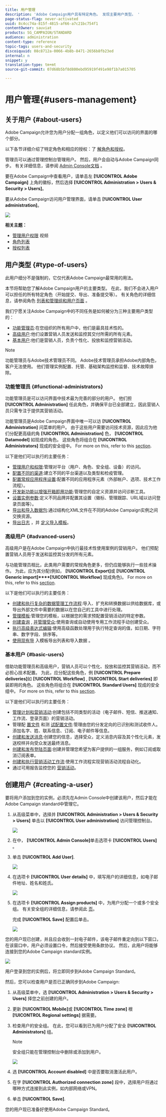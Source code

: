 ```yaml
---
title: 用户管理
description: 'Adobe Campaign用户具有特定角色。 发现主要用户类型。 '
page-status-flag: never-activated
uuid: 8c4cc74a-815f-4815-af66-a7c21bc754f1
contentOwner: sauviat
products: SG_CAMPAIGN/STANDARD
audience: administration
content-type: reference
topic-tags: users-and-security
discoiquuid: 08c8712a-0066-4b8b-8471-2656b8fb23ed
internal: n
snippet: y
translation-type: tm+mt
source-git-commit: 07d68b5bf8d800ebd95919f491e98f1b7a015705

---
```



# 用户管理{#users-management}

## 关于用户 {#about-users}

Adobe Campaign允许您为用户分配一组角色，以定义他们可以访问的界面的哪个部分。

以下各节详细介绍了特定角色和相应的授权：了 [解角色](../../administration/using/list-of-roles.md)[和授权](https://docs.campaign.adobe.com/doc/standard/en/Technotes/AdobeCampaign-ACSRights.pdf)。

管理员可以通过管理控制台管理用户。 然后，用户会自动与Adobe Campaign同步。 有关详细信息，请参阅 [Admin Console文档](https://helpx.adobe.com/enterprise/using/users.html) 。

要在Adobe Campaign中查看用户，请单击左 **[!UICONTROL Adobe Campaign]** 上角的徽标，然后选择 **[!UICONTROL Administration > Users & Security > Users]**。

要从Adobe Campaign访问用户管理界面，请单击 **[!UICONTROL User administration]**。

![](assets/user_management_5.png)

**相关主题：**

* [管理用户权限](https://docs.adobe.com/content/help/en/campaign-learn/campaign-standard-tutorials/getting-started/access-management.html) 视频
* [角色列表](../../administration/using/list-of-roles.md)
* [授权列表](https://docs.campaign.adobe.com/doc/standard/en/Technotes/AdobeCampaign-ACSRights.pdf)

## 用户类型 {#type-of-users}

此用户细分不是强制的，它仅代表Adobe Campaign最常用的用法。

本节将帮助您了解Adobe Campaign用户的主要类型。 在此，我们不会进入用户可以担任的所有特定角色（开始提交、导出、准备提交等）。 有关角色的详细信息，请参阅角色 [列表和管理](../../administration/using/list-of-roles.md)[组和用户页面](../../administration/using/managing-groups-and-users.md) 。

我们宁愿关注Adobe Campaign中的不同任务是如何被分为三种主要用户类型的：

* [功能管理员](#functional-administrators):在您组织的所有用户中，他们是最具技术性的。
* [高级用户](#advanced-users):他们设置营销人员发送和监控其交付所需的所有元素。
* [基本用户](#basic-users):他们是营销人员，负责个性化、投放和监控营销活动。

>[!NOTE]
>
>功能管理员与Adobe技术管理员不同。 Adobe技术管理员承担Adobe内部角色，客户无法使用。 他们管理实例配置、托管、基础架构监控和监督、技术故障排除。

### 功能管理员 {#functional-administrators}

功能管理员是可以访问界面中技术最为完善的部分的用户。 他们担 **[!UICONTROL Administration]** 任此角色，并确保平台已全部建立，因此营销人员只需专注于提供其营销活动。

功能管理员是Adobe Campaign界面中唯一可以访 **[!UICONTROL Administration]** 问菜单的用户。 由于这些用户需要访问技术资源，因此应为他们分配更高级的角 **[!UICONTROL Administration]** 色， **[!UICONTROL Datamodel]** 如现成的角色。 这些角色将组合在 **[!UICONTROL Administrators]** 现成的安全组中。 For more on this, refer to this [section](../../administration/using/list-of-roles.md).

以下是他们可以执行的主要任务：

* [管理用户和权限](../../administration/using/about-access-management.md):管理对平台（用户、角色、安全组、设备）的访问。
* [配置不同的渠道](../../administration/using/about-channel-configuration.md):建立不同的平台渠道以及类型和检疫管理。
* [配置常规应用程序设置](../../administration/using/external-accounts.md):配置不同的应用程序元素（外部帐户、选项、技术工作流程）。
* [开发新功能以增强开箱即用功能](../../developing/using/data-model-concepts.md):管理您的自定义资源并访问诊断工具。
* [设置实例参数](../../administration/using/branding.md):定义不同品牌并配置其设置（徽标、管理跟踪、URL域以访问登录页面等）。
* [导出和导入数据包](../../automating/using/managing-packages.md):通过结构化XML文件在不同的Adobe Campaign实例之间交换资源。
* [导出日志](../../automating/using/exporting-logs.md) ，并 [定义导入模板](../../automating/using/defining-import-templates.md)。

### 高级用户 {#advanced-users}

高级用户是在Adobe Campaign中执行最技术性使用案例的营销用户。 他们预配置营销人员用于发送和监控其分发的所有元素。

与功能管理员相比，此类用户需要的常规角色更多，但仍应能够执行一些技术操作。 为此，应为其分配(例如， **[!UICONTROL Export]**&#x200B;或 **[!UICONTROL Generic import]****[!UICONTROL Workflow]** 现成角色)。 For more on this, refer to this [section](../../administration/using/list-of-roles.md).

以下是他们可以执行的主要任务：

* [创建和执行复杂的数据管理工作流程](../../automating/using/about-data-management-activities.md):导入、扩充和转换数据以供给数据库，或导出外部文件中需要的数据以在您自己的工具中进行处理。
* [管理模板](../../start/using/marketing-activity-templates.md):管理您的模板，以根据您的需求预配置营销活动的特定参数。
* [创建查询](../../automating/using/editing-queries.md#about-query-editor) , [并管理受众](../../audiences/using/about-audiences.md):使用查询或自动使用专用工作流程手动创建受众。
* [执行高级表达式编辑](../../automating/using/editing-queries.md#about-query-editor):使用高级函数处理用于执行特定查询的值，如日期、字符串、数字字段、排序等。
* [使用现有导](../../automating/using/exporting-lists.md) 入模板导出列表和导入数据 [](../../automating/using/importing-data-with-import-templates.md)。

### 基本用户 {#basic-users}

借助功能管理员和高级用户，营销人员可以个性化、投放和监控其营销活动，而不必担心技术配置。 为此，应分配这些角色，例 **[!UICONTROL Prepare deliveries]**&#x200B;如 **[!UICONTROL Workflow]** , **[!UICONTROL Start deliveries]** 即装即用的角色。 这些角色将组合在 **[!UICONTROL Standard Users]** 现成的安全组中。 For more on this, refer to this [section](../../administration/using/list-of-roles.md).

以下是他们可以执行的主要任务：

* [管理计划和营销活动](../../start/using/programs-and-campaigns.md):创建包括不同类型的活动（电子邮件、短信、推送通知、工作流、登录页面）的营销活动。
* 管理配 [置文件](../../audiences/using/about-profiles.md) 和测 [试配置文件](../../audiences/using/managing-test-profiles.md):管理由您的分发定向的已识别和测试收件人。 添加名字、姓、联系信息、订阅、电子邮件等信息。
* [创建和发送消息](../../sending/using/confirming-the-send.md):创建您的信息，选择受众，定义消息内容及其个性化元素，发送校样并向受众发送最终消息。
* [创建和发布登陆页面](../../channels/using/getting-started-with-landing-pages.md):创建并管理您希望为客户提供的一组服务，例如订阅或取消订阅表单。
* [创建和执行营销活动工作流](../../automating/using/building-a-workflow.md):使用工作流程实现营销活动流程自动化。
* 通过可用报告监控您的 [营销活动](../../reporting/using/defining-the-report-period.md)。

## 创建用户 {#creating-a-user}

要将用户添加到您的实例，必须先在Admin Console中创建该用户，然后才能在Adobe Campaign standard中管理它。

1. 从高级菜单中，选择并 **[!UICONTROL Administration > Users & Security > Users]** 单击以 **[!UICONTROL User administration]** 访问管理控制台。

   ![](assets/user_management_5.png)

1. 在中， **[!UICONTROL Admin Console]**&#x200B;单击选项卡 **[!UICONTROL Users]** 。

1. 单击 **[!UICONTROL Add User]**.

   ![](assets/create_user_2.png)

1. 在选项卡 **[!UICONTROL User details]** 中，填写用户的详细信息，如电子邮件地址、姓名和姓氏。

   ![](assets/create_user_3.png)

1. 在选项卡 **[!UICONTROL Assign products]** 中，为用户分配一个或多个安全组。 有关安全组的详细信息，请参阅此 [页](../../administration/using/managing-groups-and-users.md)。

   完成 **[!UICONTROL Save]** 配置后单击。

   ![](assets/create_user_4.png)

您的用户现已创建，并且应会收到一封电子邮件，该电子邮件重定向到以下窗口，在该窗口中，用户必须设置口令，然后接受使用条款协议。 然后，此用户将能够连接到您的Adobe Campaign standard实例。

![](assets/create_user_5.png)

用户登录到您的实例后，将立即同步到Adobe Campaign Standard。

然后，您可以检查用户是否已正确同步到Adobe Campaign:

1. 从高级菜单中，选 **[!UICONTROL Administration > Users & Security > Users]** 择您之前创建的用户。

1. 更新 **[!UICONTROL Mobile]**&#x200B;或 **[!UICONTROL Time zone]** 根 **[!UICONTROL Regional settings]** 据需要。

1. 检查用户的安全组。 在此，您可以看到已为用户分配了安全 **[!UICONTROL Administrators]** 组。

   >[!Note]
   >
   >安全组只能在管理控制台中删除或添加到用户。

   ![](assets/create_user_6.png)

1. 选 **[!UICONTROL Account disabled]** 中是否要取消激活此用户。

1. 在字 **[!UICONTROL Authorized connection zone]** 段中，选择用户将通过哪种方式连接到此实例，如内部网络或VPN。

1. 单击 **[!UICONTROL Save]**.

您的用户现已准备好使用Adobe Campaign Standard。
